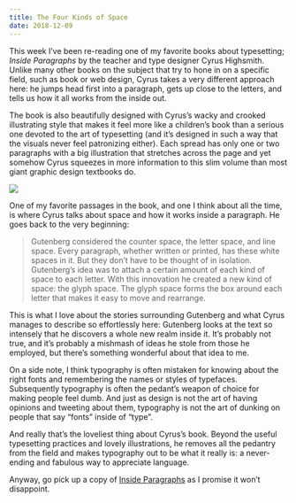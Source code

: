 ```yaml
---
title: The Four Kinds of Space
date: 2018-12-09
---
```


This week I’ve been re-reading one of my favorite books about typesetting; _Inside Paragraphs_ by the teacher and type designer Cyrus Highsmith. Unlike many other books on the subject that try to hone in on a specific field, such as book or web design, Cyrus takes a very different approach here: he jumps head first into a paragraph, gets up close to the letters, and tells us how it all works from the inside out.

The book is also beautifully designed with Cyrus’s wacky and crooked illustrating style that makes it feel more like a children’s book than a serious one devoted to the art of typesetting (and it’s designed in such a way that the visuals never feel patronizing either). Each spread has only one or two paragraphs with a big illustration that stretches across the page and yet somehow Cyrus squeezes in more information to this slim volume than most giant graphic design textbooks do.

![](https://buttondown.s3.us-west-2.amazonaws.com/images/0b36b13f-b2fd-49ab-aaa2-5cdb08ab9f5f.jpg)

One of my favorite passages in the book, and one I think about all the time, is where Cyrus talks about space and how it works inside a paragraph. He goes back to the very beginning:

> Gutenberg considered the counter space, the letter space, and line space. Every paragraph, whether written or printed, has these white spaces in it. But they don’t have to be thought of in isolation. Gutenberg’s idea was to attach a certain amount of each kind of space to each letter. With this innovation he created a new kind of space: the glyph space. The glyph space forms the box around each letter that makes it easy to move and rearrange.

This is what I love about the stories surrounding Gutenberg and what Cyrus manages to describe so effortlessly here: Gutenberg looks at the text so intensely that he discovers a whole new realm inside it. It’s probably not true, and it’s probably a mishmash of ideas he stole from those he employed, but there’s something wonderful about that idea to me.

On a side note, I think typography is often mistaken for knowing about the right fonts and remembering the names or styles of typefaces. Subsequently typography is often the pedant’s weapon of choice for making people feel dumb. And just as design is not the art of having opinions and tweeting about them, typography is not the art of dunking on people that say “fonts” inside of “type”.

And really that’s the loveliest thing about Cyrus’s book. Beyond the useful typesetting practices and lovely illustrations, he removes all the pedantry from the field and makes typography out to be what it really is: a never-ending and fabulous way to appreciate language.

Anyway, go pick up a copy of [Inside Paragraphs](http://insideparagraphs.com/) as I promise it won’t disappoint.
